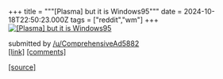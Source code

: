 +++
title = """[Plasma] but it is Windows95"""
date = 2024-10-18T22:50:23.000Z
tags = ["reddit","wm"]
+++
[![[Plasma] but it is Windows95](https://preview.redd.it/o9kp4hefglvd1.png?width=640&crop=smart&auto=webp&s=ade584383ebcd3e4d874a04e591685ec5b6b4770 "[Plasma] but it is Windows95")](https://www.reddit.com/r/unixporn/comments/1g6uxe0/plasma_but_it_is_windows95/)

submitted by [/u/ComprehensiveAd5882](https://www.reddit.com/user/ComprehensiveAd5882)  
[\[link\]](https://i.redd.it/o9kp4hefglvd1.png) [\[comments\]](https://www.reddit.com/r/unixporn/comments/1g6uxe0/plasma_but_it_is_windows95/)

[[source]](https://www.reddit.com/r/unixporn/comments/1g6uxe0/plasma_but_it_is_windows95/)
